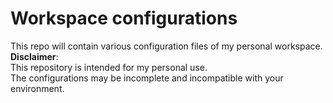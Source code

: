 # Workspace configurations
This repo will contain various configuration files of my personal workspace.  
**Disclaimer**:  
This repository is intended for my personal use.  
The configurations may be incomplete and incompatible with your environment.
